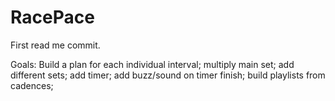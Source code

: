 # RacePace

First read me commit.

Goals:
Build a plan for each individual interval;
multiply main set;
add different sets;
add timer;
add buzz/sound on timer finish;
build playlists from cadences;

